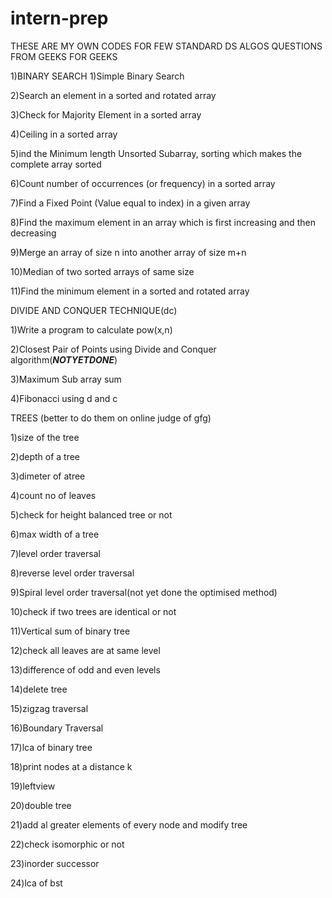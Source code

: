# intern-prep

THESE ARE MY OWN  CODES FOR FEW STANDARD DS ALGOS QUESTIONS FROM GEEKS FOR GEEKS


1)BINARY SEARCH
1)Simple Binary Search

2)Search an element in a sorted and rotated array

3)Check for Majority Element in a sorted array

4)Ceiling in a sorted array

5)ind the Minimum length Unsorted Subarray, sorting which makes the complete array sorted

6)Count number of occurrences (or frequency) in a sorted array

7)Find a Fixed Point (Value equal to index) in a given array

8)Find the maximum element in an array which is first increasing and then decreasing

9)Merge an array of size n into another array of size m+n

10)Median of two sorted arrays of same size

11)Find the minimum element in a sorted and rotated array


DIVIDE AND CONQUER TECHNIQUE(dc)

1)Write a program to calculate pow(x,n)

2)Closest Pair of Points using Divide and Conquer algorithm(*******NOTYETDONE*******)

3)Maximum Sub array sum

4)Fibonacci using d and c

TREES (better to do them on online judge of gfg)

1)size of the tree

2)depth of a tree

3)dimeter of atree

4)count no of leaves

5)check for height balanced tree or not

6)max width of a tree

7)level order traversal

8)reverse level order traversal

9)Spiral level order traversal(not yet done the optimised method)

10)check if two trees are identical or not

11)Vertical sum of binary tree

12)check all leaves are at same level

13)difference of odd and even levels

14)delete tree

15)zigzag traversal

16)Boundary Traversal

17)lca of binary tree 

18)print nodes at a distance k

19)leftview

20)double tree

21)add al greater elements of every node and modify tree

22)check isomorphic or not

23)inorder successor

24)lca of bst

